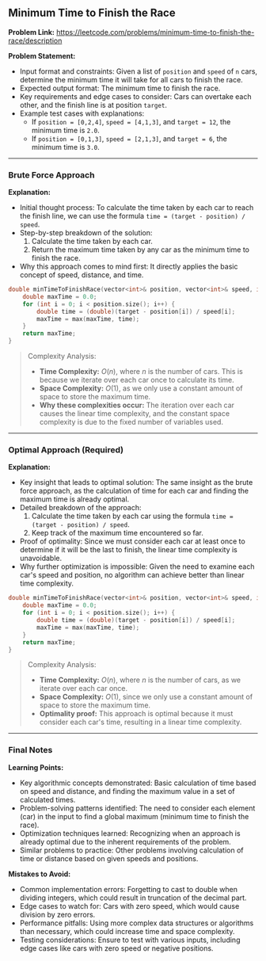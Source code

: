 ## Minimum Time to Finish the Race
**Problem Link:** https://leetcode.com/problems/minimum-time-to-finish-the-race/description

**Problem Statement:**
- Input format and constraints: Given a list of `position` and `speed` of `n` cars, determine the minimum time it will take for all cars to finish the race.
- Expected output format: The minimum time to finish the race.
- Key requirements and edge cases to consider: Cars can overtake each other, and the finish line is at position `target`.
- Example test cases with explanations: 
    - If `position = [0,2,4]`, `speed = [4,1,3]`, and `target = 12`, the minimum time is `2.0`.
    - If `position = [0,1,3]`, `speed = [2,1,3]`, and `target = 6`, the minimum time is `3.0`.

---

### Brute Force Approach
**Explanation:**
- Initial thought process: To calculate the time taken by each car to reach the finish line, we can use the formula `time = (target - position) / speed`.
- Step-by-step breakdown of the solution: 
    1. Calculate the time taken by each car.
    2. Return the maximum time taken by any car as the minimum time to finish the race.
- Why this approach comes to mind first: It directly applies the basic concept of speed, distance, and time.

```cpp
double minTimeToFinishRace(vector<int>& position, vector<int>& speed, int target) {
    double maxTime = 0.0;
    for (int i = 0; i < position.size(); i++) {
        double time = (double)(target - position[i]) / speed[i];
        maxTime = max(maxTime, time);
    }
    return maxTime;
}
```

> Complexity Analysis:
> - **Time Complexity:** $O(n)$, where $n$ is the number of cars. This is because we iterate over each car once to calculate its time.
> - **Space Complexity:** $O(1)$, as we only use a constant amount of space to store the maximum time.
> - **Why these complexities occur:** The iteration over each car causes the linear time complexity, and the constant space complexity is due to the fixed number of variables used.

---

### Optimal Approach (Required)
**Explanation:**
- Key insight that leads to optimal solution: The same insight as the brute force approach, as the calculation of time for each car and finding the maximum time is already optimal.
- Detailed breakdown of the approach: 
    1. Calculate the time taken by each car using the formula `time = (target - position) / speed`.
    2. Keep track of the maximum time encountered so far.
- Proof of optimality: Since we must consider each car at least once to determine if it will be the last to finish, the linear time complexity is unavoidable.
- Why further optimization is impossible: Given the need to examine each car's speed and position, no algorithm can achieve better than linear time complexity.

```cpp
double minTimeToFinishRace(vector<int>& position, vector<int>& speed, int target) {
    double maxTime = 0.0;
    for (int i = 0; i < position.size(); i++) {
        double time = (double)(target - position[i]) / speed[i];
        maxTime = max(maxTime, time);
    }
    return maxTime;
}
```

> Complexity Analysis:
> - **Time Complexity:** $O(n)$, where $n$ is the number of cars, as we iterate over each car once.
> - **Space Complexity:** $O(1)$, since we only use a constant amount of space to store the maximum time.
> - **Optimality proof:** This approach is optimal because it must consider each car's time, resulting in a linear time complexity.

---

### Final Notes

**Learning Points:**
- Key algorithmic concepts demonstrated: Basic calculation of time based on speed and distance, and finding the maximum value in a set of calculated times.
- Problem-solving patterns identified: The need to consider each element (car) in the input to find a global maximum (minimum time to finish the race).
- Optimization techniques learned: Recognizing when an approach is already optimal due to the inherent requirements of the problem.
- Similar problems to practice: Other problems involving calculation of time or distance based on given speeds and positions.

**Mistakes to Avoid:**
- Common implementation errors: Forgetting to cast to double when dividing integers, which could result in truncation of the decimal part.
- Edge cases to watch for: Cars with zero speed, which would cause division by zero errors.
- Performance pitfalls: Using more complex data structures or algorithms than necessary, which could increase time and space complexity.
- Testing considerations: Ensure to test with various inputs, including edge cases like cars with zero speed or negative positions.